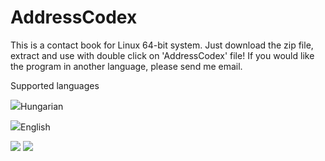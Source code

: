 # AddressCodex

This is a contact book for Linux 64-bit system.
Just download the zip file, extract and use with double click on 'AddressCodex' file!
If you would like the program in another language, please send me email.


Supported languages

![](https://i.imgur.com/Y52XfmB.png)Hungarian

![](https://i.imgur.com/tATD5gh.png)English


![](https://i.imgur.com/YB2GnhP.png)
![](https://i.imgur.com/snlgAqA.png)
